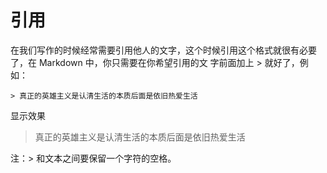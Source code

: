 # 引用


在我们写作的时候经常需要引用他人的文字，这个时候引用这个格式就很有必要了，在 Markdown 中，你只需要在你希望引用的文
字前面加上 > 就好了，例如：
~~~
> 真正的英雄主义是认清生活的本质后面是依旧热爱生活
~~~

显示效果

> 真正的英雄主义是认清生活的本质后面是依旧热爱生活

注：> 和文本之间要保留一个字符的空格。

